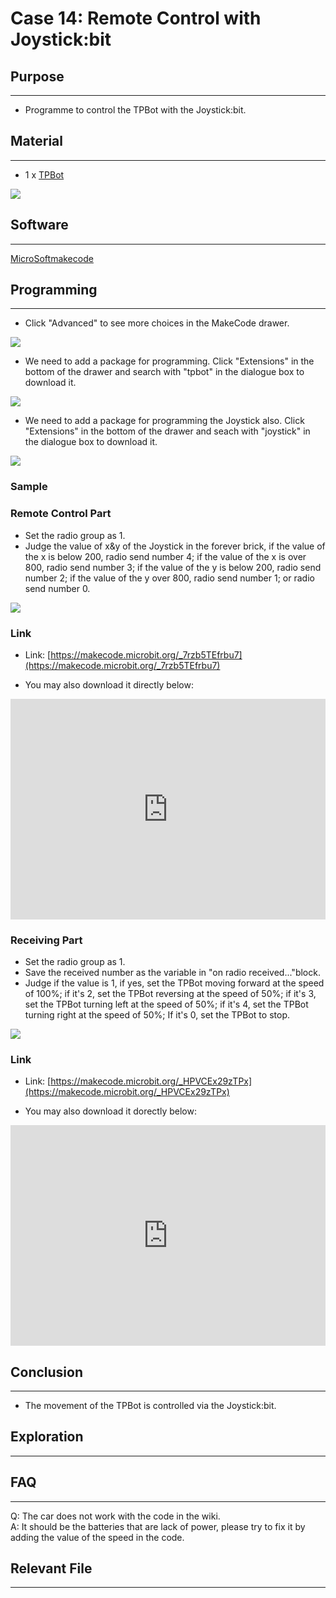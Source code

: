 # Case 14: Remote Control with Joystick:bit

## Purpose
---
- Programme to control the TPBot with the Joystick:bit.

## Material
---

- 1 x [TPBot](https://item.taobao.com/item.htm?spm=a1z10.5-c-s.w4002-18602834185.41.68d15ccfBFHNPy&id=618758535761)

![](./images/TPBot_tianpeng_case_01_01.png)

## Software
---
[MicroSoftmakecode](https://makecode.microbit.org/#)


## Programming
---


- Click "Advanced" to see more choices in the MakeCode drawer. 

![](./images/TPBot_tianpeng_case_01_02.png)

- We need to add a package for programming. Click "Extensions" in the bottom of the drawer and search with "tpbot" in the dialogue box to download it.  

![](./images/TPBot_tianpeng_case_01_03.png)

- We need to add a package for programming the Joystick also. Click "Extensions" in the bottom of the drawer and seach with "joystick" in the dialogue box to download it.  

![](./images/TPBot_tianpeng_case_14_03.png)

### Sample

### Remote Control Part

- Set the radio group as 1. 
- Judge the value of x&y of the Joystick in the forever brick, if the value of the x is below 200, radio send number 4;  if the value of the x is over 800, radio send number 3; if the value of the y is below 200, radio send number 2; if the value of the y over 800, radio send number 1; or radio send number 0. 


![](./images/TPBot_tianpeng_case_14_04.png)

### Link
- Link: [https://makecode.microbit.org/_7rzb5TEfrbu7](https://makecode.microbit.org/_7rzb5TEfrbu7)

- You may also download it directly below:

<div style="position:relative;height:0;padding-bottom:70%;overflow:hidden;"><iframe style="position:absolute;top:0;left:0;width:100%;height:100%;" src="https://makecode.microbit.org/#pub:_7rzb5TEfrbu7" frameborder="0" sandbox="allow-popups allow-forms allow-scripts allow-same-origin"></iframe></div>  

### Receiving Part

- Set the radio group as 1. 
- Save the received number as the variable in "on radio received..."block.
- Judge if the value is 1, if yes, set the TPBot moving forward at the speed of 100%; if it's 2, set the TPBot reversing at the speed of 50%; if it's 3, set the TPBot turning left at the speed of 50%;  if it's 4, set the TPBot turning right at the speed of 50%; If it's 0, set the TPBot to stop. 

![](./images/TPBot_tianpeng_case_14_05.png)

### Link
- Link: [https://makecode.microbit.org/_HPVCEx29zTPx](https://makecode.microbit.org/_HPVCEx29zTPx)

- You may also download it dorectly below:

<div style="position:relative;height:0;padding-bottom:70%;overflow:hidden;"><iframe style="position:absolute;top:0;left:0;width:100%;height:100%;" src="https://makecode.microbit.org/#pub:_HPVCEx29zTPx" frameborder="0" sandbox="allow-popups allow-forms allow-scripts allow-same-origin"></iframe></div>  

## Conclusion
---

- The movement of the TPBot is controlled via the Joystick:bit.

## Exploration
---


## FAQ
---
Q: The car does not work with the code in the wiki.     
A: It should be the batteries that are lack of power, please try to fix it by adding the value of the speed in the code. 


## Relevant File
---

